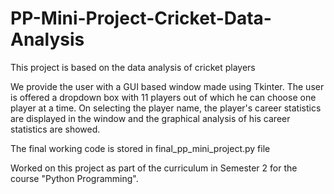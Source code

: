 # PP-Mini-Project-Cricket-Data-Analysis
This project is based on the data analysis of cricket players 

We provide the user with a GUI based window made using Tkinter. The user is offered a dropdown box with 11 players out of which he can choose one player at a time.
On selecting the player name, the player's career statistics are displayed in the window and the graphical analysis of his career statistics are showed.

The final working code is stored in final_pp_mini_project.py file

Worked on this project as part of the curriculum in Semester 2 for the course "Python Programming".
